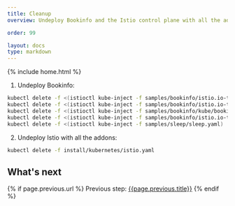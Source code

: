```yaml
---
title: Cleanup
overview: Undeploy Bookinfo and the Istio control plane with all the addons.

order: 99

layout: docs
type: markdown
---
```

{% include home.html %}

1. Undeploy Bookinfo:
  ```bash
  kubectl delete -f <(istioctl kube-inject -f samples/bookinfo/istio.io-tutorial/bookinfo.yaml)
  kubectl delete -f <(istioctl kube-inject -f samples/bookinfo/istio.io-tutorial/ingress-for-istio.yaml)
  kubectl delete -f <(istioctl kube-inject -f samples/bookinfo/kube/bookinfo-reviews-v2.yaml)
  kubectl delete -f <(istioctl kube-inject -f samples/bookinfo/istio.io-tutorial/bookinfo-reviews-v3.yaml)
  kubectl delete -f <(istioctl kube-inject -f samples/sleep/sleep.yaml)
  ```

2. Undeploy Istio with all the addons:
  ```bash
  kubectl delete -f install/kubernetes/istio.yaml
  ```

## What's next
{% if page.previous.url %}
Previous step: [{{page.previous.title}}]({{page.previous.url}})
{% endif %}
